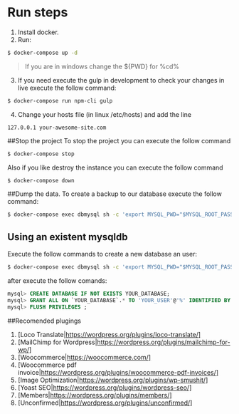 # Run steps
1. Install docker.
2. Run:
```bash
$ docker-compose up -d
```
> If you are in windows change the ${PWD} for %cd%
3. If you need execute the gulp in development to check your changes in live execute the follow command:
```bash
$ docker-compose run npm-cli gulp
```
4. Change your hosts file (in linux /etc/hosts) and add the line
```
127.0.0.1 your-awesome-site.com
```

##Stop the project
To stop the project you can execute the follow command
```bash
$ docker-compose stop
```
Also if you like destroy the instance you can execute the follow command
```bash
$ docker-compose down
```

##Dump the data.
To create a backup to our database execute the follow command:
```bash
$ docker-compose exec dbmysql sh -c 'export MYSQL_PWD="$MYSQL_ROOT_PASSWORD";exec mysqldump -uroot site' > ./scripts/database.sql
```

## Using an existent mysqldb
Execute the follow commands to create a new database an user:
```bash
$ docker-compose exec dbmysql sh -c 'export MYSQL_PWD="$MYSQL_ROOT_PASSWORD"; mysql'
```
after execute the follow comands:
```sql
mysql> CREATE DATABASE IF NOT EXISTS YOUR_DATABASE;
mysql> GRANT ALL ON `YOUR_DATABASE`.* TO 'YOUR_USER'@'%' IDENTIFIED BY 'YOUR_PASSWORD';
mysql> FLUSH PRIVILEGES ;
```

##Recomended plugings
1. [Loco Translate|https://wordpress.org/plugins/loco-translate/]
2. [MailChimp for Wordpress|https://wordpress.org/plugins/mailchimp-for-wp/]
3. [Woocommerce|https://woocommerce.com/]
4. [Woocommerce pdf invoice|https://wordpress.org/plugins/woocommerce-pdf-invoices/]
5. [Image Optimization|https://wordpress.org/plugins/wp-smushit/]
6. [Yoast SEO|https://wordpress.org/plugins/wordpress-seo/]
7. [Members|https://wordpress.org/plugins/members/]
8. [Unconfirmed|https://wordpress.org/plugins/unconfirmed/]

